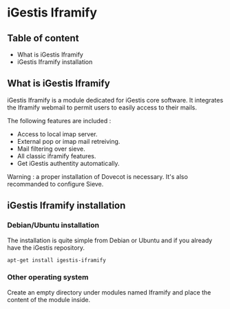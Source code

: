 iGestis Iframify
=================

Table of content
----------------

* What is iGestis Iframify
* iGestis Iframify installation

What is iGestis Iframify
-------------------------

iGestis Iframify is a module dedicated for iGestis core software. It integrates 
the Iframify webmail to permit users to easily access to their mails.

The following features are included :

* Access to local imap server.
* External pop or imap mail retreiving.
* Mail filtering over sieve.
* All classic iframify features.
* Get iGestis authentity automatically.

Warning : a proper installation of Dovecot is necessary. It's also recommanded to 
configure Sieve.

iGestis Iframify installation
------------------------------

### Debian/Ubuntu installation

The installation is quite simple from Debian or Ubuntu and if you already
have the iGestis repository.

    apt-get install igestis-iframify

### Other operating system

Create an empty directory under modules named Iframify and place the content of
the module inside.

